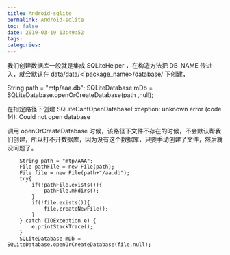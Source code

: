 ```yaml
---
title: Android-sqlite
permalink: Android-sqlite
toc: false
date: 2019-03-19 13:49:52
tags:
categories:
---
```

我们创建数据库一般就是集成 SQLiteHelper ，在构造方法把 DB_NAME 
传进入，就会默认在 data/data/<`package_name>/database/ 下创建，

String path = "mtp/aaa.db";
        SQLiteDatabase mDb = SQLiteDatabase.openOrCreateDatabase(path ,null);

在指定路径下创建
SQLiteCantOpenDatabaseException: unknown error (code 14): Could not open database

调用 openOrCreateDatabase 时候，该路径下文件不存在的时候，不会默认帮我们创建，所以打不开数据库，因为没有这个数据库，只要手动创建了文件，然后就没问题了。



        String path = "mtp/AAA";
        File pathFile = new File(path);
        File file = new File(path+"/aa.db");
        try{
            if(!pathFile.exists()){
                pathFile.mkdirs();
            }
            if(!file.exists()){
                file.createNewFile();
            }
        } catch (IOException e) {
            e.printStackTrace();
        }
        SQLiteDatabase mDb = SQLiteDatabase.openOrCreateDatabase(file,null);